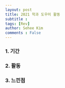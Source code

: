 ```yaml
---
layout: post
title: 2021 학과 도우미 활동
subtitle : 
tags: [Rev]
author: Sehee Kim
comments : False
---
```


<h3> 1. 기간</h3>


<h3> 2. 활동</h3>


<h3> 3. 느낀점</h3>
